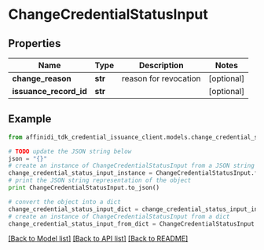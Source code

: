 # ChangeCredentialStatusInput

## Properties

| Name                   | Type    | Description           | Notes      |
| ---------------------- | ------- | --------------------- | ---------- |
| **change_reason**      | **str** | reason for revocation | [optional] |
| **issuance_record_id** | **str** |                       | [optional] |

## Example

```python
from affinidi_tdk_credential_issuance_client.models.change_credential_status_input import ChangeCredentialStatusInput

# TODO update the JSON string below
json = "{}"
# create an instance of ChangeCredentialStatusInput from a JSON string
change_credential_status_input_instance = ChangeCredentialStatusInput.from_json(json)
# print the JSON string representation of the object
print ChangeCredentialStatusInput.to_json()

# convert the object into a dict
change_credential_status_input_dict = change_credential_status_input_instance.to_dict()
# create an instance of ChangeCredentialStatusInput from a dict
change_credential_status_input_from_dict = ChangeCredentialStatusInput.from_dict(change_credential_status_input_dict)
```

[[Back to Model list]](../README.md#documentation-for-models) [[Back to API list]](../README.md#documentation-for-api-endpoints) [[Back to README]](../README.md)
